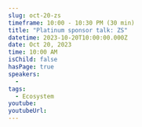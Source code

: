 ```yaml
---
slug: oct-20-zs
timeframe: 10:00 - 10:30 PM (30 min)
title: "Platinum sponsor talk: ZS"
datetime: 2023-10-20T10:00:00.000Z
date: Oct 20, 2023
time: 10:00 AM
isChild: false
hasPage: true
speakers:
  - 
tags:
  - Ecosystem
youtube: 
youtubeUrl: 
---
```


